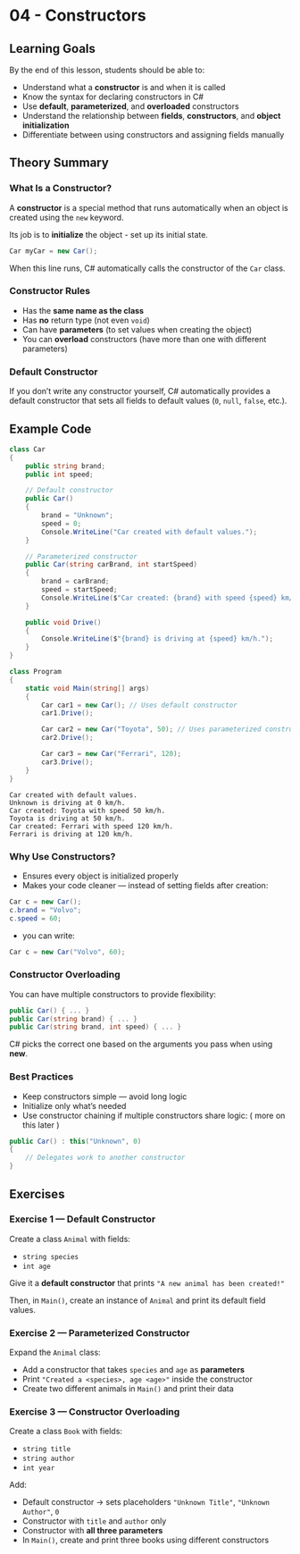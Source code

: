 # 04 - Constructors

## Learning Goals
By the end of this lesson, students should be able to:

- Understand what a **constructor** is and when it is called
- Know the syntax for declaring constructors in C#
- Use **default**, **parameterized**, and **overloaded** constructors
- Understand the relationship between **fields**, **constructors**, and **object initialization**
- Differentiate between using constructors and assigning fields manually

## Theory Summary
### What Is a Constructor?

A **constructor** is a special method that runs automatically when an object is created using the `new` keyword. 

Its job is to **initialize** the object - set up its initial state.

```csharp
Car myCar = new Car();
```

When this line runs, C# automatically calls the constructor of the `Car` class.

### Constructor Rules

- Has the **same name as the class**
- Has **no** return type (not even `void`)
- Can have **parameters** (to set values when creating the object)
- You can **overload** constructors (have more than one with different parameters)

### Default Constructor

If you don’t write any constructor yourself, C# automatically provides a default constructor that sets all fields to default values (`0`, `null`, `false`, etc.).

## Example Code
```csharp
class Car
{
    public string brand;
    public int speed;

    // Default constructor
    public Car()
    {
        brand = "Unknown";
        speed = 0;
        Console.WriteLine("Car created with default values.");
    }

    // Parameterized constructor
    public Car(string carBrand, int startSpeed)
    {
        brand = carBrand;
        speed = startSpeed;
        Console.WriteLine($"Car created: {brand} with speed {speed} km/h.");
    }

    public void Drive()
    {
        Console.WriteLine($"{brand} is driving at {speed} km/h.");
    }
}

class Program
{
    static void Main(string[] args)
    {
        Car car1 = new Car(); // Uses default constructor
        car1.Drive();

        Car car2 = new Car("Toyota", 50); // Uses parameterized constructor
        car2.Drive();

        Car car3 = new Car("Ferrari", 120);
        car3.Drive();
    }
}
```

```genericsql
Car created with default values.
Unknown is driving at 0 km/h.
Car created: Toyota with speed 50 km/h.
Toyota is driving at 50 km/h.
Car created: Ferrari with speed 120 km/h.
Ferrari is driving at 120 km/h.
```

### Why Use Constructors?

- Ensures every object is initialized properly
- Makes your code cleaner — instead of setting fields after creation:

```csharp
Car c = new Car();
c.brand = "Volvo";
c.speed = 60;
```
- you can write:

```csharp
Car c = new Car("Volvo", 60);
```

### Constructor Overloading

You can have multiple constructors to provide flexibility:

```csharp
public Car() { ... }
public Car(string brand) { ... }
public Car(string brand, int speed) { ... }
```

C# picks the correct one based on the arguments you pass when using **new**.

### Best Practices

- Keep constructors simple — avoid long logic
- Initialize only what’s needed
- Use constructor chaining if multiple constructors share logic: ( more on this later )

```csharp
public Car() : this("Unknown", 0)
{
    // Delegates work to another constructor
}
```

## Exercises
### Exercise 1 — Default Constructor

Create a class `Animal` with fields:
- `string species`
- `int age`

Give it a **default constructor** that prints `"A new animal has been created!"`

Then, in `Main()`, create an instance of `Animal` and print its default field values.

### Exercise 2 — Parameterized Constructor

Expand the `Animal` class:

- Add a constructor that takes `species` and `age` as **parameters**
- Print `"Created a <species>, age <age>"` inside the constructor
- Create two different animals in `Main()` and print their data

### Exercise 3 — Constructor Overloading

Create a class `Book` with fields:

- `string title`
- `string author`
- `int year`

Add:
- Default constructor → sets placeholders `"Unknown Title"`, `"Unknown Author"`, `0`
- Constructor with `title` and `author` only
- Constructor with **all three parameters**
- In `Main()`, create and print three books using different constructors
